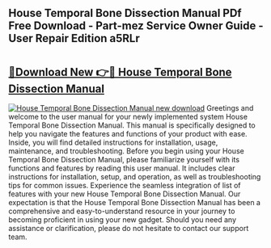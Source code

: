 ## House Temporal Bone Dissection Manual PDf Free Download - Part-mez Service Owner Guide - User Repair Edition a5RLr

# <h2><a href="http://bc37754.oget.top/?id=House+Temporal+Bone+Dissection+Manual">🔗Download New 👉🔴 House Temporal Bone Dissection Manual</a></h2>

[![House Temporal Bone Dissection Manual new download](https://i.imgur.com/5g1atiW.png)](http://bc37754.oget.top/?id=House+Temporal+Bone+Dissection+Manual)
Greetings and welcome to the user manual for your newly implemented system House Temporal Bone Dissection Manual. This manual is specifically designed to help you navigate the features and functions of your product with ease. Inside, you will find detailed instructions for installation, usage, maintenance, and troubleshooting. Before you begin using your House Temporal Bone Dissection Manual, please familiarize yourself with its functions and features by reading this user manual. It includes clear instructions for installation, setup, and operation, as well as troubleshooting tips for common issues. Experience the seamless integration of list of features with your new House Temporal Bone Dissection Manual. Our expectation is that the House Temporal Bone Dissection Manual has been a comprehensive and easy-to-understand resource in your journey to becoming proficient in using your new gadget. Should you need any assistance or clarification, please do not hesitate to contact our support team.
